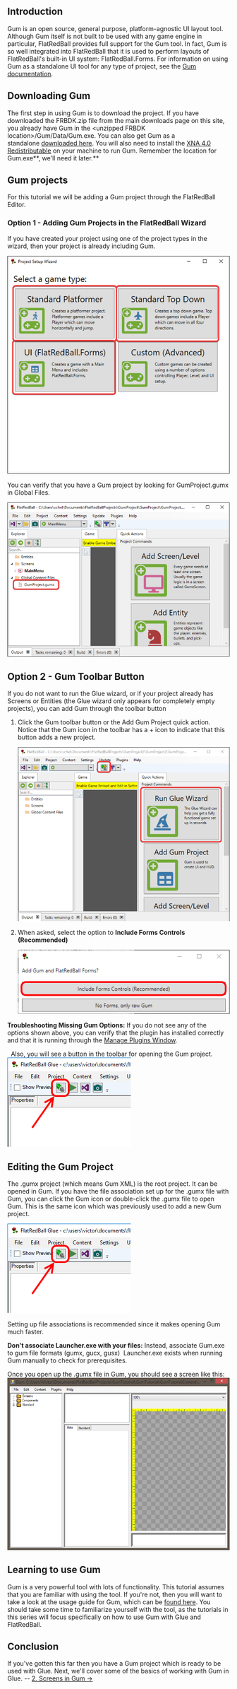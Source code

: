 ## Introduction

Gum is an open source, general purpose, platform-agnostic UI layout tool. Although Gum itself is not built to be used with any game engine in particular, FlatRedBall provides full support for the Gum tool. In fact, Gum is so well integrated into FlatRedBall that it is used to perform layouts of FlatRedBall's built-in UI system: FlatRedBall.Forms. For information on using Gum as a standalone UI tool for any type of project, see the [Gum documentation](https://vchelaru.github.io/Gum/).

## Downloading Gum

The first step in using Gum is to download the project. If you have downloaded the FRBDK.zip file from the main downloads page on this site, you already have Gum in the \<unzipped FRBDK location\>/Gum/Data/Gum.exe. You can also get Gum as a standalone [downloaded here](/content/Tools/Gum/Gum.zip). You will also need to install the [XNA 4.0 Redistributable](https://www.microsoft.com/en-us/download/details.aspx?id=20914) on your machine to run Gum. Remember the location for Gum.exe**, we'll need it later.**

## Gum projects

For this tutorial we will be adding a Gum project through the FlatRedBall Editor.

### Option 1 - Adding Gum Projects in the FlatRedBall Wizard

If you have created your project using one of the project types in the wizard, then your project is already including Gum.

![](/media/2023-01-img_63bf79f7b197b.png)

You can verify that you have a Gum project by looking for GumProject.gumx in Global Files.

![](/media/2023-01-img_63bf7a5903f2d.png)

## Option 2 - Gum Toolbar Button

If you do not want to run the Glue wizard, or if your project already has Screens or Entities (the Glue wizard only appears for completely empty projects), you can add Gum through the toolbar button

1.  Click the Gum toolbar button or the Add Gum Project quick action. Notice that the Gum icon in the toolbar has a + icon to indicate that this button adds a new project.

    ![](/media/2023-01-img_63bf7ababc300.png)

2.  When asked, select the option to **Include Forms Controls (Recommended)**

    ![](/media/2021-03-img_604417b7e19a7.png)

**Troubleshooting Missing Gum Options:** If you do not see any of the options shown above, you can verify that the plugin has installed correctly and that it is running through the [Manage Plugins Window](/frb/docs/index.php?title=Glue:Reference:Menu:Plugins:Manage_Plugin "Glue:Reference:Menu:Plugins:Manage Plugin").

  Also, you will see a button in the toolbar for opening the Gum project. ![](/media/2019-03-img_5c78b2870eb69.png)

## Editing the Gum Project

The .gumx project (which means Gum XML) is the root project. It can be opened in Gum. If you have the file association set up for the .gumx file with Gum, you can click the Gum icon or double-click the .gumx file to open Gum. This is the same icon which was previously used to add a new Gum project.

![](/media/2019-03-img_5c78b2870eb69.png)

Setting up file associations is recommended since it makes opening Gum much faster.

**Don't associate Launcher.exe with your files:** Instead, associate Gum.exe to gum file formats (gumx, gucx, gusx)  Launcher.exe exists when running Gum manually to check for prerequisites.

Once you open up the .gumx file in Gum, you should see a screen like this: ![EmptyGum.PNG](/media/migrated_media-EmptyGum.PNG)

## Learning to use Gum

Gum is a very powerful tool with lots of functionality. This tutorial assumes that you are familiar with using the tool. If you're not, then you will want to take a look at the usage guide for Gum, which can be [found here](https://flatredball.gitbook.io/gum/). You should take some time to familiarize yourself with the tool, as the tutorials in this series will focus specifically on how to use Gum with Glue and FlatRedBall.

## Conclusion

If you've gotten this far then you have a Gum project which is ready to be used with Glue. Next, we'll cover some of the basics of working with Gum in Glue. -- [2. Screens in Gum -\>](/documentation/tools/gum/gum-tutorials/tutorials-gum-screens-in-gum.md)
